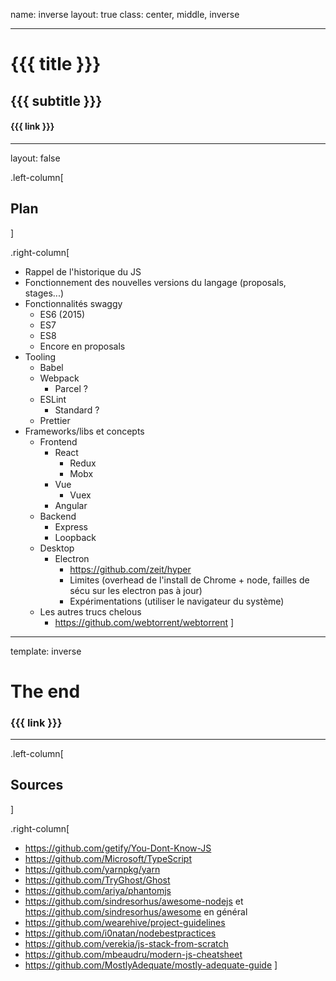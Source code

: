 name: inverse
layout: true
class: center, middle, inverse

---

# {{{ title }}}
## {{{ subtitle }}}

#### {{{ link }}}

---
layout: false

.left-column[
## Plan
]

.right-column[
- Rappel de l'historique du JS
- Fonctionnement des nouvelles versions du langage (proposals, stages...)
- Fonctionnalités swaggy
  - ES6 (2015)
  - ES7
  - ES8
  - Encore en proposals
- Tooling
  - Babel
  - Webpack
    - Parcel ?
  - ESLint
    - Standard ?
  - Prettier
- Frameworks/libs et concepts
  - Frontend
    - React
      - Redux
      - Mobx
    - Vue
      - Vuex
    - Angular
  - Backend
    - Express
    - Loopback
  - Desktop
    - Electron
      - https://github.com/zeit/hyper
      - Limites (overhead de l'install de Chrome + node, failles de sécu sur les electron pas à jour)
      - Expérimentations (utiliser le navigateur du système)
  - Les autres trucs chelous
    - https://github.com/webtorrent/webtorrent
]

---
template: inverse

# The end

### {{{ link }}}

---

.left-column[
## Sources
]

.right-column[
- https://github.com/getify/You-Dont-Know-JS
- https://github.com/Microsoft/TypeScript
- https://github.com/yarnpkg/yarn
- https://github.com/TryGhost/Ghost
- https://github.com/ariya/phantomjs
- https://github.com/sindresorhus/awesome-nodejs et https://github.com/sindresorhus/awesome en général
- https://github.com/wearehive/project-guidelines
- https://github.com/i0natan/nodebestpractices
- https://github.com/verekia/js-stack-from-scratch
- https://github.com/mbeaudru/modern-js-cheatsheet
- https://github.com/MostlyAdequate/mostly-adequate-guide
]
